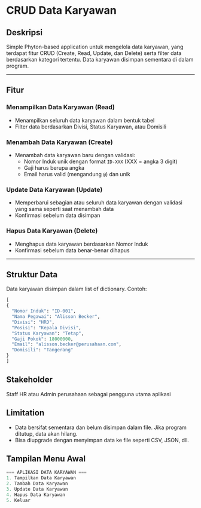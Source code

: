 # CRUD Data Karyawan

## Deskripsi
Simple Phyton-based application untuk mengelola data karyawan, yang terdapat fitur CRUD (Create, Read, Update, dan Delete) serta filter data berdasarkan kategori tertentu. Data karyawan disimpan sementara di dalam program.

---

## Fitur
### Menampilkan Data Karyawan (Read)
- Menampilkan seluruh data karyawan dalam bentuk tabel
- Filter data berdasarkan Divisi, Status Karyawan, atau Domisili

### Menambah Data Karyawan (Create)
- Menambah data karyawan baru dengan validasi:
  - Nomor Induk unik dengan format `ID-XXX` (XXX = angka 3 digit)
  - Gaji harus berupa angka
  - Email harus valid (mengandung `@`) dan unik

### Update Data Karyawan (Update)
- Memperbarui sebagian atau seluruh data karyawan dengan validasi yang sama seperti saat menambah data
- Konfirmasi sebelum data disimpan

### Hapus Data Karyawan (Delete)
- Menghapus data karyawan berdasarkan Nomor Induk
- Konfirmasi sebelum data benar-benar dihapus

---

## Struktur Data
Data karyawan disimpan dalam list of dictionary. Contoh:

```python
[
{
  "Nomor Induk": "ID-001",
  "Nama Pegawai": "Alisson Becker",
  "Divisi": "HRD",
  "Posisi": "Kepala Divisi",
  "Status Karyawan": "Tetap",
  "Gaji Pokok": 18000000,
  "Email": "alisson.becker@perusahaan.com",
  "Domisili": "Tangerang"
}
]

```
## Stakeholder
Staff HR atau Admin perusahaan sebagai pengguna utama aplikasi

## Limitation
- Data bersifat sementara dan belum disimpan dalam file. Jika program ditutup, data akan hilang.
- Bisa diupgrade dengan menyimpan data ke file seperti CSV, JSON, dll.

## Tampilan Menu Awal
```python
=== APLIKASI DATA KARYAWAN ===
1. Tampilkan Data Karyawan
2. Tambah Data Karyawan
3. Update Data Karyawan
4. Hapus Data Karyawan
5. Keluar
```
